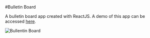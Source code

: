 #Bulletin Board 

A bulletin board app created with ReactJS. A demo of this app can be accessed [here](https://dvampofo.github.io/bullentin-board/).

![Bullentin Board](https://github.com/dvampofo/bullentin-board/blob/master/img/bullentinboard.PNG?raw=true)


